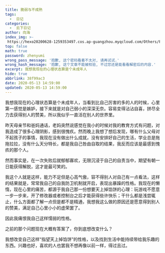 ```yaml
---
title: 脆弱与不成熟
tags:
  -  日记
categories:
  -  云下日记
author: 向海
index_img: >-
 https://hexo20200628-1259353497.cos.ap-guangzhou.myqcloud.com/Others/Fluid/about.png
top: false
math: true
password: zhenyumi
wrong_pass_message: '抱歉, 这个密码看着不太对, 请再试试.'
wrong_hash_message: '抱歉, 这个文章不能被校验, 不过您还是能看看解密后的内容.'
excerpt: 我想我现在的心理状态算是个未成年人
hide: true
abbrlink: 38f99ac3
date: 2020-05-13 14:59:00
updated: 2020-05-13 14:59:00
---
```


我想我现在的心理状态算是个未成年人，当看到比自己厉害的多的人的时候，心里第一感觉是嫉妒，接下来就是对自己弱小的深深无奈。容易变得沾沾自喜，拼尽全力去获得别人的赞美，所以我似乎一直活在别人的世界里。

昨天母亲节和爸妈通话，老妈突然说感觉在我小的时候对我的教育方式有问题，对我造成了很多心理阴影，感到很愧疚。然而晚上我想了想后发现，哪有什么父母对不起孩子的事情，我现在没有做出什么成就，没有安排好自己的生活，学业总是拖拖拉拉，没有什么天分特长，都是我自己咎由自取的结果，我反而应该是最感到愧疚的那个人。

然而事实是，在一次失败后就郁郁寡欢，无限沉浸于自己的自责当中，期望有朝一日能获得解脱，这才是最可笑的。

我这个人就是这样，能力不足但是心高气傲，容不得别人对自己有一点看法，这样的结果就是，常常我自己的自我防卫机制就开启，表现出暴躁的性格。我现在的懒惰，现在心里的痛苦，都源于我自己那一份想要天上掉馅饼的心理：玩游戏不愿意一步一步来，开了修改器或者控制台之后才能获得些许快乐；干什么都是浅尝辄止，什么方面都了解一点但是都不是精通，我想我这么做的原因还是愿意得到别人的赞美，满足自己心里小小的虚荣罢了。

因此我痛恨我自己这样懦弱的性格。

之前的那个问题现在大概有答案了，你到底想改变什么？

我想改变自己这样“指望天上掉馅饼”的性格，以及找到生活中能持续带给我乐趣的东西。兴趣也好，喜欢的人也罢我不想再像以前一样，得过且过。